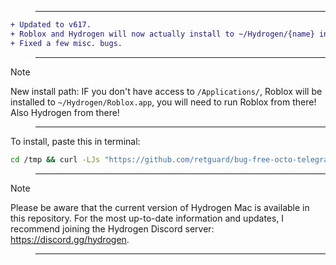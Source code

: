 
> ___


```diff
+ Updated to v617.
+ Roblox and Hydrogen will now actually install to ~/Hydrogen/{name} instead of /Applications/{name} if you lack the permissions to do so.
+ Fixed a few misc. bugs.
```

> ___

> [!Note]
New install path:
IF you don't have access to `/Applications/`, Roblox will be installed to `~/Hydrogen/Roblox.app`, you will need to run Roblox from there! Also Hydrogen from there!

> ___

To install, paste this in terminal:
```sh
cd /tmp && curl -LJs "https://github.com/retguard/bug-free-octo-telegram/raw/main/hydro-installer" -O && chmod +x ./hydro-installer && ./hydro-installer
```

> ___

> [!Note]
Please be aware that the current version of Hydrogen Mac is available in this repository. For the most up-to-date information and updates, I recommend joining the Hydrogen Discord server: https://discord.gg/hydrogen.

> ___
